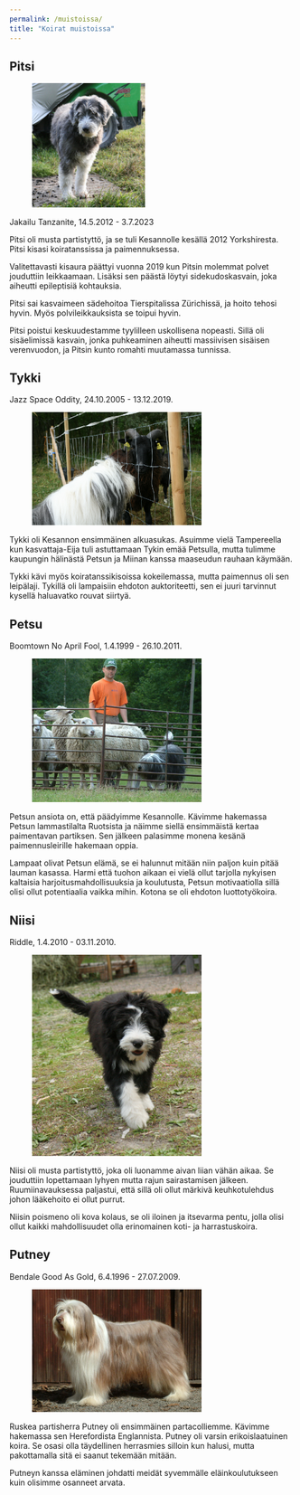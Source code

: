 ```yaml
---
permalink: /muistoissa/
title: "Koirat muistoissa"
---
```


## Pitsi

<figure style="width:200px" class="align-right">
  <img src="/assets/pitsi1.jpg">
</figure>
Jakailu Tanzanite, 14.5.2012 - 3.7.2023

Pitsi oli musta partistyttö, ja se tuli Kesannolle kesällä 2012
Yorkshiresta. Pitsi kisasi koiratanssissa ja paimennuksessa.

Valitettavasti kisaura päättyi vuonna 2019 kun Pitsin
molemmat polvet jouduttiin leikkaamaan. Lisäksi sen päästä löytyi
sidekudoskasvain, joka aiheutti epileptisiä kohtauksia.

Pitsi sai kasvaimeen sädehoitoa Tierspitalissa Zürichissä, ja
hoito tehosi hyvin. Myös polvileikkauksista se
toipui hyvin.

Pitsi poistui keskuudestamme tyylilleen uskollisena nopeasti.
Sillä oli sisäelimissä kasvain, jonka puhkeaminen aiheutti massiivisen
sisäisen verenvuodon, ja Pitsin kunto romahti muutamassa tunnissa.

## Tykki

Jazz Space Oddity, 24.10.2005 - 13.12.2019.

<figure style="width:300px" class="align-right">
  <img src="/assets/tykki1.jpg">
</figure>

Tykki oli Kesannon ensimmäinen alkuasukas. Asuimme vielä Tampereella
kun kasvattaja-Eija tuli astuttamaan Tykin emää Petsulla, mutta
tulimme kaupungin hälinästä Petsun ja Miinan kanssa maaseudun rauhaan
käymään.

Tykki kävi myös koiratanssikisoissa kokeilemassa, mutta paimennus oli
sen leipälaji. Tykillä oli lampaisiin ehdoton auktoriteetti, sen ei
juuri tarvinnut kysellä haluavatko rouvat siirtyä.

## Petsu

Boomtown No April Fool, 1.4.1999 - 26.10.2011.

<figure style="width:300px" class="align-right">
  <img src="/assets/petsu1.jpg">
</figure>

Petsun ansiota on, että päädyimme Kesannolle. Kävimme hakemassa Petsun
lammastilalta Ruotsista ja näimme siellä ensimmäistä kertaa
paimentavan partiksen. Sen jälkeen palasimme monena kesänä
paimennusleirille hakemaan oppia.

Lampaat olivat Petsun elämä, se ei halunnut mitään niin paljon kuin
pitää lauman kasassa. Harmi että tuohon aikaan ei vielä ollut
tarjolla nykyisen kaltaisia harjoitusmahdollisuuksia ja koulutusta,
Petsun motivaatiolla sillä olisi ollut potentiaalia vaikka
mihin. Kotona se oli ehdoton luottotyökoira.

## Niisi

Riddle, 1.4.2010 - 03.11.2010.

<figure style="width:300px" class="align-right">
  <img src="/assets/niisi1.jpg">
</figure>

Niisi oli musta partistyttö, joka oli luonamme aivan liian vähän
aikaa. Se jouduttiin lopettamaan lyhyen mutta rajun sairastamisen
jälkeen. Ruumiinavauksessa paljastui, että sillä oli ollut märkivä
keuhkotulehdus johon lääkehoito ei ollut purrut.

Niisin poismeno oli kova kolaus, se oli iloinen ja itsevarma pentu,
jolla olisi ollut kaikki mahdollisuudet olla erinomainen koti- ja
harrastuskoira.

## Putney

Bendale Good As Gold, 6.4.1996 - 27.07.2009.

<figure style="width:300px" class="align-right">
  <img src="/assets/putney1.jpg">
</figure>

Ruskea partisherra Putney oli ensimmäinen partacolliemme. Kävimme
hakemassa sen Herefordista Englannista. Putney oli varsin
erikoislaatuinen koira. Se osasi olla täydellinen herrasmies silloin
kun halusi, mutta pakottamalla sitä ei saanut tekemään mitään.

Putneyn kanssa eläminen johdatti meidät syvemmälle eläinkoulutukseen
kuin olisimme osanneet arvata.
